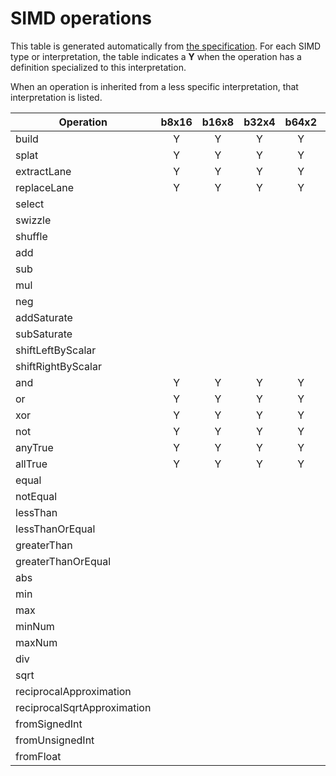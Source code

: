 
# SIMD operations

This table is generated automatically from [the
specification](portable-simd.md). For each SIMD type or interpretation, the
table indicates a **Y** when the operation has a definition specialized to this
interpretation.

When an operation is inherited from a less specific interpretation, that
interpretation is listed.


| Operation                   | b8x16 | b16x8 | b32x4 | b64x2 | s8x16 | s16x8 | s32x4 | s64x2 | u8x16 | u16x8 | u32x4 | u64x2 | f32x4 | f64x2 |
|-----------------------------|:-----:|:-----:|:-----:|:-----:|:-----:|:-----:|:-----:|:-----:|:-----:|:-----:|:-----:|:-----:|:-----:|:-----:|
| build                       |   Y   |   Y   |   Y   |   Y   | i8x16 | i16x8 | i32x4 | i64x2 | i8x16 | i16x8 | i32x4 | i64x2 |   Y   |   Y   |
| splat                       |   Y   |   Y   |   Y   |   Y   | i8x16 | i16x8 | i32x4 | i64x2 | i8x16 | i16x8 | i32x4 | i64x2 |   Y   |   Y   |
| extractLane                 |   Y   |   Y   |   Y   |   Y   | i8x16 | i16x8 | i32x4 | i64x2 | i8x16 | i16x8 | i32x4 | i64x2 |   Y   |   Y   |
| replaceLane                 |   Y   |   Y   |   Y   |   Y   | i8x16 | i16x8 | i32x4 | i64x2 | i8x16 | i16x8 | i32x4 | i64x2 |   Y   |   Y   |
| select                      |       |       |       |       | v8x16 | v16x8 | v32x4 | v64x2 | v8x16 | v16x8 | v32x4 | v64x2 | v32x4 | v64x2 |
| swizzle                     |       |       |       |       | v8x16 | v16x8 | v32x4 | v64x2 | v8x16 | v16x8 | v32x4 | v64x2 | v32x4 | v64x2 |
| shuffle                     |       |       |       |       | v8x16 | v16x8 | v32x4 | v64x2 | v8x16 | v16x8 | v32x4 | v64x2 | v32x4 | v64x2 |
| add                         |       |       |       |       | i8x16 | i16x8 | i32x4 | i64x2 | i8x16 | i16x8 | i32x4 | i64x2 |   Y   |   Y   |
| sub                         |       |       |       |       | i8x16 | i16x8 | i32x4 | i64x2 | i8x16 | i16x8 | i32x4 | i64x2 |   Y   |   Y   |
| mul                         |       |       |       |       | i8x16 | i16x8 | i32x4 | i64x2 | i8x16 | i16x8 | i32x4 | i64x2 |   Y   |   Y   |
| neg                         |       |       |       |       | i8x16 | i16x8 | i32x4 | i64x2 | i8x16 | i16x8 | i32x4 | i64x2 |   Y   |   Y   |
| addSaturate                 |       |       |       |       |   Y   |   Y   |       |       |   Y   |   Y   |       |       |       |       |
| subSaturate                 |       |       |       |       |   Y   |   Y   |       |       |   Y   |   Y   |       |       |       |       |
| shiftLeftByScalar           |       |       |       |       | i8x16 | i16x8 | i32x4 | i64x2 | i8x16 | i16x8 | i32x4 | i64x2 |       |       |
| shiftRightByScalar          |       |       |       |       |   Y   |   Y   |   Y   |   Y   |   Y   |   Y   |   Y   |   Y   |       |       |
| and                         |   Y   |   Y   |   Y   |   Y   |  v128 |  v128 |  v128 |  v128 |  v128 |  v128 |  v128 |  v128 |  v128 |  v128 |
| or                          |   Y   |   Y   |   Y   |   Y   |  v128 |  v128 |  v128 |  v128 |  v128 |  v128 |  v128 |  v128 |  v128 |  v128 |
| xor                         |   Y   |   Y   |   Y   |   Y   |  v128 |  v128 |  v128 |  v128 |  v128 |  v128 |  v128 |  v128 |  v128 |  v128 |
| not                         |   Y   |   Y   |   Y   |   Y   |  v128 |  v128 |  v128 |  v128 |  v128 |  v128 |  v128 |  v128 |  v128 |  v128 |
| anyTrue                     |   Y   |   Y   |   Y   |   Y   |       |       |       |       |       |       |       |       |       |       |
| allTrue                     |   Y   |   Y   |   Y   |   Y   |       |       |       |       |       |       |       |       |       |       |
| equal                       |       |       |       |       | i8x16 | i16x8 | i32x4 | i64x2 | i8x16 | i16x8 | i32x4 | i64x2 |   Y   |   Y   |
| notEqual                    |       |       |       |       | i8x16 | i16x8 | i32x4 | i64x2 | i8x16 | i16x8 | i32x4 | i64x2 |   Y   |   Y   |
| lessThan                    |       |       |       |       |   Y   |   Y   |   Y   |   Y   |   Y   |   Y   |   Y   |   Y   |   Y   |   Y   |
| lessThanOrEqual             |       |       |       |       |   Y   |   Y   |   Y   |   Y   |   Y   |   Y   |   Y   |   Y   |   Y   |   Y   |
| greaterThan                 |       |       |       |       |   Y   |   Y   |   Y   |   Y   |   Y   |   Y   |   Y   |   Y   |   Y   |   Y   |
| greaterThanOrEqual          |       |       |       |       |   Y   |   Y   |   Y   |   Y   |   Y   |   Y   |   Y   |   Y   |   Y   |   Y   |
| abs                         |       |       |       |       |       |       |       |       |       |       |       |       |   Y   |   Y   |
| min                         |       |       |       |       |       |       |       |       |       |       |       |       |   Y   |   Y   |
| max                         |       |       |       |       |       |       |       |       |       |       |       |       |   Y   |   Y   |
| minNum                      |       |       |       |       |       |       |       |       |       |       |       |       |   Y   |   Y   |
| maxNum                      |       |       |       |       |       |       |       |       |       |       |       |       |   Y   |   Y   |
| div                         |       |       |       |       |       |       |       |       |       |       |       |       |   Y   |   Y   |
| sqrt                        |       |       |       |       |       |       |       |       |       |       |       |       |   Y   |   Y   |
| reciprocalApproximation     |       |       |       |       |       |       |       |       |       |       |       |       |   Y   |   Y   |
| reciprocalSqrtApproximation |       |       |       |       |       |       |       |       |       |       |       |       |   Y   |   Y   |
| fromSignedInt               |       |       |       |       |       |       |       |       |       |       |       |       |   Y   |   Y   |
| fromUnsignedInt             |       |       |       |       |       |       |       |       |       |       |       |       |   Y   |   Y   |
| fromFloat                   |       |       |       |       |       |       |   Y   |   Y   |       |       |   Y   |   Y   |       |       |
